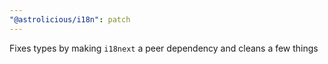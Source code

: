 ```yaml
---
"@astrolicious/i18n": patch
---
```


Fixes types by making `i18next` a peer dependency and cleans a few things
